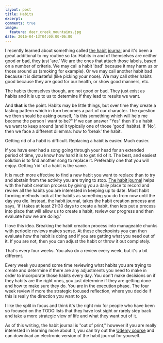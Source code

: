 ```yaml
---
layout: post
title: Habits
excerpt:
comments: true
image:
  feature: deer_creek_mountains.jpg
date: 2016-04-13T04:00:00-06:00
---
```

I recently learned about something called [the habit journal][journal] and it's been a great additional to my routine so far. Habits in and of themselves are neither good or bad, they just 'are.' We are the ones that attach those labels, based on a number of criteria. We may call a habit 'bad' because it may harm us or those around us (smoking for example). Or we may call another habit bad because it is distasteful (like picking your nose). We may call other habits good because they are good for our health, or show good manners, etc.

The habits themselves though, are not good or bad. They just exist as habits and it is up to us to determine if they lead to results we want.

And **that** is the point. Habits may be little things, but over time they create a lasting pattern which in turn becomes a part of our character. The question we then should be asking ourself, "Is this something which will help me become the person I want to be?" If we can answer "Yes" then it's a habit we want to keep around (and it typically one of those 'good' habits). If 'No', then we face a different dilemma: how to 'break' the habit.

Getting rid of a habit is difficult. Replacing a habit is easier. Much easier.

If you have ever had a song going through your head for an extended period of time, you know how hard it is to get rid of it. The best, and easiest solution is to find another song to replace it. Preferably one that you will enjoy. Getting 'rid' of a habit is the same.

It is much more effective to find a new habit you want to replace than to try and abstain from the activity you are trying to stop. [The habit journal][journal] helps with the habit creation process by giving you a daily place to record and review all the habits you are interested in keeping up to date. Most habit forming methods look at the habits as something you do from now until the day you die. Instead, the habit journal, takes the habit creation process and says, 'if i takes at least 21-30 days to create a habit, then lets put a process into place that will allow us to create a habit, review our progress and then evaluate how we are doing.'

I love this idea. Breaking the habit creation process into manageable chunks with periodic reviews makes sense. At these checkpoints you can then evaluate how the habit is doing and if you are getting what you need out of it. If you are not, then you can adjust the habit or throw it out completely.

That's every four weeks. You also do a review every week, but it's a bit different.

Every week you spend some time reviewing what habits you are trying to create and determine if there are any adjustments you need to make in order to incorporate those habits every day. You don't make decisions on if they habits are the right ones, you just determine if they are getting done and how to make sure they do. You are in the execution phase. The four week review if more the strategic focused reflection, where you decide if this is really the direction you want to go.

I like the split in focus and think it's the right mix for people who have been so focused on the TODO lists that they have lost sight or rarely step back and take a more strategic view of life and what they want out of it.

As of this writing, the habit journal is "out of print," however if you are really interested in learning more about it, you can try out the [Udemy course][udemy] and can download an electronic version of the habit journal for yourself.

[journal]: http://www.thehabitjournal.com/
[udemy]: https://www.udemy.com/thehabitjournal/learn/v4/overview
